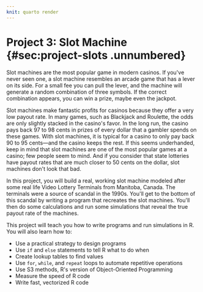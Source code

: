 ```yaml
---
knit: quarto render
---
```


# Project 3: Slot Machine {#sec:project-slots .unnumbered}

Slot machines are the most popular game in modern casinos. If you've never seen one, a slot machine resembles an arcade game that has a lever on its side. For a small fee you can pull the lever, and the machine will generate a random combination of three symbols. If the correct combination appears, you can win a prize, maybe even the jackpot.

Slot machines make fantastic profits for casinos because they offer a very low payout rate. In many games, such as Blackjack and Roulette, the odds are only slightly stacked in the casino's favor. In the long run, the casino pays back 97 to 98 cents in prizes of every dollar that a gambler spends on these games. With slot machines, it is typical for a casino to only pay back 90 to 95 cents—and the casino keeps the rest. If this seems underhanded, keep in mind that slot machines are one of the most popular games at a casino; few people seem to mind. And if you consider that state lotteries have payout rates that are much closer to 50 cents on the dollar, slot machines don't look that bad.

In this project, you will build a real, working slot machine modeled after some real life Video Lottery Terminals from Manitoba, Canada. The terminals were a source of scandal in the 1990s. You'll get to the bottom of this scandal by writing a program that recreates the slot machines. You'll then do some calculations and run some simulations that reveal the true payout rate of the machines.

This project will teach you how to write programs and run simulations in R. You will also learn how to: 

* Use a practical strategy to design programs
* Use `if` and `else` statements to tell R what to do when
* Create lookup tables to find values
* Use `for`, `while`, and `repeat` loops to automate repetitive operations 
* Use S3 methods, R's version of Object-Oriented Programming
* Measure the speed of R code
* Write fast, vectorized R code
